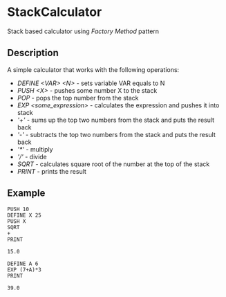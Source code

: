 # StackCalculator
Stack based calculator using *Factory Method* pattern

## Description
A simple calculator that works with the following operations:
* *DEFINE \<VAR> \<N>* - sets variable VAR equals to N
* *PUSH \<X>* - pushes some number X to the stack
* *POP* - pops the top number from the stack
* *EXP \<some_expression>* - calculates the expression and pushes it into stack
* *\'+'* - sums up the top two numbers from the stack and puts the result back
* *\'-'* - subtracts the top two numbers from the stack and puts the result back
* *\'\*\'* - multiply
* *\'/\'* - divide
* *SQRT* - calculates square root of the number at the top of the stack
* *PRINT* - prints the result

## Example
```
PUSH 10
DEFINE X 25
PUSH X
SQRT
+
PRINT
```
```
15.0
```

```
DEFINE A 6
EXP (7+A)*3
PRINT
```
```
39.0
```
